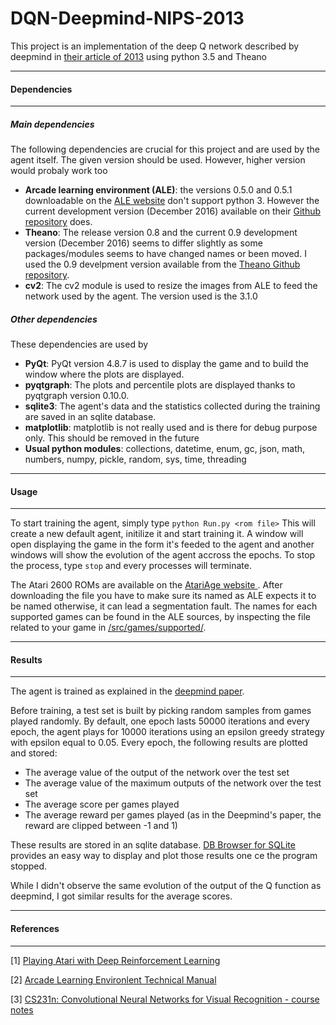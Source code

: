 # DQN-Deepmind-NIPS-2013
This project is an implementation of the deep Q network described by deepmind in [their article of 2013][DM_PAPER] using python 3.5 and Theano

---

#### Dependencies

---

##### Main dependencies
The following dependencies are crucial for this project and are used by the agent itself. The given version should be used. However, higher version would probaly work too
* __Arcade learning environment (ALE)__: the versions 0.5.0 and 0.5.1 downloadable on the [ALE website][ALE_WEB] don't support python 3. However the current development version (December 2016) available on their [Github repository][ALE_GIT] does.
* __Theano__: The release version 0.8 and the current 0.9 development version (December 2016) seems to differ slightly as some packages/modules seems to have changed names or been moved. I used the 0.9 develpment version available from the [Theano Github repository][THEANO_GIT].
* __cv2__: The cv2 module is used to resize the images from ALE to feed the network used by the agent. The version used is the 3.1.0

##### Other dependencies
These dependencies are used by
* __PyQt__: PyQt version 4.8.7 is used to display the game and to build the window where the plots are displayed.
* __pyqtgraph__: The plots and percentile plots are displayed thanks to pyqtgraph version 0.10.0.
* __sqlite3__: The agent's data and the statistics collected during the training are saved in an sqlite database.
* __matplotlib__: matplotlib is not really used and is there for debug purpose only. This should be removed in the future
* __Usual python modules__: collections, datetime, enum, gc, json, math, numbers, numpy, pickle, random, sys, time, threading


---

#### Usage

---
To start training the agent, simply type `python Run.py <rom file>`
This will create a new default agent, initilize it and start training it. A window will open displaying the game in the form it's feeded to the agent and another windows will show the evolution of the agent accross the epochs.
To stop the process, type `stop` and every processes will terminate.

The Atari 2600 ROMs are available on the [AtariAge website ][ATARI]. After downloading the file you have to make sure its named as ALE expects it to be named otherwise, it can lead a segmentation fault. The names for each supported games can be found in the ALE sources, by inspecting the file related to your game in [/src/games/supported/][ALE_SRC].

---

#### Results

---
The agent is trained as explained in the [deepmind paper][DM_PAPER].

Before training, a test set is built by picking random samples from games played randomly. By default, one epoch lasts 50000 iterations and every epoch, the agent plays for 10000 iterations using an epsilon greedy strategy with epsilon equal to 0.05. Every epoch, the following results are plotted and stored:
* The average value of the output of the network over the test set
* The average value of the maximum outputs of the network over the test set
* The average score per games played
* The average reward per games played (as in the Deepmind's paper, the reward are clipped between -1 and 1)

These results are stored in an sqlite database. [DB Browser for SQLite][DB_BROWSER] provides an easy way to display and plot those results one ce the program stopped.

While I didn't observe the same evolution of the output of the Q function as deepmind, I got similar results for the average scores.

---

#### References

---
[1] [Playing Atari with Deep Reinforcement Learning][DM_PAPER]

[2] [Arcade Learning Environlent Technical Manual][ALE_MAN]

[3] [CS231n: Convolutional Neural Networks for Visual Recognition - course notes][CS231n]

[CS231n]: http://cs231n.github.io/
[DB_BROWSER]: https://github.com/sqlitebrowser/sqlitebrowser
[DM_PAPER]: https://arxiv.org/abs/1312.5602
[ALE_WEB]: http://www.arcadelearningenvironment.org/downloads/
[ALE_GIT]: https://github.com/mgbellemare/Arcade-Learning-Environment
[ALE_SRC]: https://github.com/mgbellemare/Arcade-Learning-Environment/tree/master/src/games/supported
[ALE_MAN]: https://github.com/mgbellemare/Arcade-Learning-Environment/blob/master/doc/manual/manual.pdf
[THEANO_GIT]: https://github.com/Theano/Theano
[ATARI]: http://www.atariage.com/system_items.html?SystemID=2600&ItemTypeID=ROM
